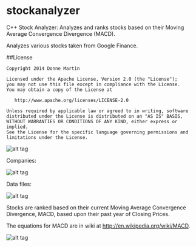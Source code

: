 stockanalyzer
============

C++ Stock Analyzer: Analyzes and ranks stocks based on their Moving Average Convergence Divergence (MACD).

Analyzes various stocks taken from Google Finance.

##License

    Copyright 2014 Donne Martin

    Licensed under the Apache License, Version 2.0 (the "License");
    you may not use this file except in compliance with the License.
    You may obtain a copy of the License at

       http://www.apache.org/licenses/LICENSE-2.0

    Unless required by applicable law or agreed to in writing, software
    distributed under the License is distributed on an "AS IS" BASIS,
    WITHOUT WARRANTIES OR CONDITIONS OF ANY KIND, either express or implied.
    See the License for the specific language governing permissions and
    limitations under the License.

![alt tag](https://raw.githubusercontent.com/donnemartin/stockanalyzer/master/res/googlefinance.png)

Companies:

![alt tag](https://raw.githubusercontent.com/donnemartin/stockanalyzer/master/res/companies.png)

Data files:

![alt tag](https://raw.githubusercontent.com/donnemartin/stockanalyzer/master/res/data.png)

Stocks are ranked based on their current Moving Average Convergence Divergence, MACD,
based upon their past year of Closing Prices.

The equations for MACD are in wiki at http://en.wikipedia.org/wiki/MACD.

![alt tag](https://raw.githubusercontent.com/donnemartin/stockanalyzer/master/res/stockanalyzer.png)